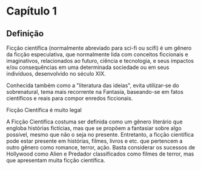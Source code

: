 # Capítulo 1

## Definição



Ficção científica (normalmente abreviado para sci-fi ou scifi) é um gênero da ficção especulativa, que normalmente lida com conceitos ficcionais e imaginativos, relacionados ao futuro, ciência e tecnologia, e seus impactos e/ou consequências em uma determinada sociedade ou em seus indivíduos, desenvolvido no século XIX.



Conhecida também como a "literatura das ideias", evita utilizar-se do sobrenatural, tema mais recorrente na Fantasia, baseando-se em fatos científicos e reais para compor enredos ficcionais.

Ficção Científica é muito legal

A Ficção Científica costuma ser definida como um gênero literário que engloba histórias fictícias, mas que se propõem a fantasiar sobre algo possível, mesmo que não o seja no presente. Entretanto, a ficção científica pode estar presente em histórias, filmes, livros e etc. que pertencem a outro gênero como romance, terror, ação. Basta considerar os sucessos de Hollywood como Alien e Predador classificados como filmes de terror, mas que apresentam muita ficção científica.
